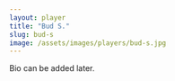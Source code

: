 ```yaml
---
layout: player
title: "Bud S."
slug: bud-s
image: /assets/images/players/bud-s.jpg
---
```

Bio can be added later.<C-S-Del>
